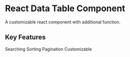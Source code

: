 # React Data Table Component
A customizable react component with additional function.

## Key Features
Searching
Sorting
Pagination
Customizable